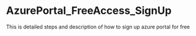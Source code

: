 # AzurePortal_FreeAccess_SignUp
This is detailed steps and description of how to sign up azure portal for free
